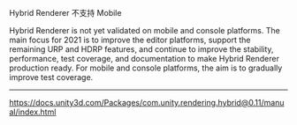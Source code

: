 



Hybrid Renderer 不支持 Mobile

Hybrid Renderer is not yet validated on mobile and console platforms. The main focus for 2021 is to improve the editor platforms, support the remaining URP and HDRP features, and continue to improve the stability, performance, test coverage, and documentation to make Hybrid Renderer production ready. For mobile and console platforms, the aim is to gradually improve test coverage.





---

https://docs.unity3d.com/Packages/com.unity.rendering.hybrid@0.11/manual/index.html